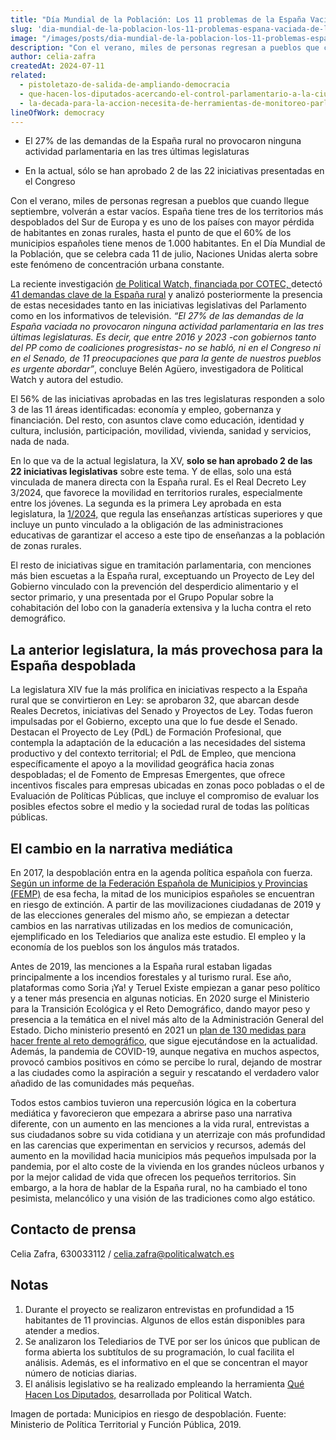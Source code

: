 ```yaml
---
title: "Día Mundial de la Población: Los 11 problemas de la España Vaciada de los que no se habla"
slug: 'dia-mundial-de-la-poblacion-los-11-problemas-espana-vaciada-de-los-que-no-se-habla'
image: "/images/posts/dia-mundial-de-la-poblacion-los-11-problemas-espana-vaciada.jpg"
description: "Con el verano, miles de personas regresan a pueblos que cuando llegue septiembre, volverán a estar vacíos. España tiene tres de los territorios más despoblados del Sur de Europa y es uno de los países con mayor pérdida de habitantes en zonas rurales, hasta el punto de que el 60% de los municipios españoles tiene menos de 1.000 habitantes. En el Día Mundial de la Población, que se celebra cada 11 de julio, Naciones Unidas alerta sobre este fenómeno de concentración urbana constante."
author: celia-zafra
createdAt: 2024-07-11
related:
  - pistoletazo-de-salida-de-ampliando-democracia
  - que-hacen-los-diputados-acercando-el-control-parlamentario-a-la-ciudadania
  - la-decada-para-la-accion-necesita-de-herramientas-de-monitoreo-parlamentario-novedades-en-parlamento-2030
lineOfWork: democracy
---
```


- El 27% de las demandas de la España rural no provocaron ninguna actividad parlamentaria en las tres últimas legislaturas

- En la actual, sólo se han aprobado 2 de las 22 iniciativas presentadas en el Congreso

Con el verano, miles de personas regresan a pueblos que cuando llegue septiembre, volverán a estar vacíos. España tiene tres de los territorios más despoblados del Sur de Europa y es uno de los países con mayor pérdida de habitantes en zonas rurales, hasta el punto de que el 60% de los municipios españoles tiene menos de 1.000 habitantes. En el Día Mundial de la Población, que se celebra cada 11 de julio, Naciones Unidas alerta sobre este fenómeno de concentración urbana constante.

La reciente investigación [de Political Watch, financiada por COTEC, ](https://cotec.es/proyectos-cpt/la-atencion-a-las-demandas-de-la-espana-rural/)detectó[ 41 demandas clave de la España rural](https://demandasespanarural.cotec.es/) y analizó posteriormente la presencia de estas necesidades tanto en las iniciativas legislativas del Parlamento como en los informativos de televisión. _“El 27% de las demandas de la España vaciada no provocaron ninguna actividad parlamentaria en las tres últimas legislaturas. Es decir, que entre 2016 y 2023 -con gobiernos tanto del PP como de coaliciones progresistas- no se habló, ni en el Congreso ni en el Senado, de 11 preocupaciones que para la gente de nuestros pueblos es urgente abordar”_, concluye Belén Agüero, investigadora de Political Watch y autora del estudio. 

El 56% de las iniciativas aprobadas en las tres legislaturas responden a solo 3 de las 11 áreas identificadas: economía y empleo, gobernanza y financiación. Del resto, con asuntos clave como educación, identidad y cultura, inclusión, participación, movilidad, vivienda, sanidad y servicios, nada de nada.

En lo que va de la actual legislatura, la XV, **solo se han aprobado 2 de las 22 iniciativas legislativas** sobre este tema. Y de ellas, solo una está vinculada de manera directa con la España rural. Es el Real Decreto Ley 3/2024, que favorece la movilidad en territorios rurales, especialmente entre los jóvenes. La segunda es la primera Ley aprobada en esta legislatura, la [1/2024,](https://www.boe.es/diario_boe/txt.php?id=BOE-A-2024-11613) que regula las enseñanzas artísticas superiores y que incluye un punto vinculado a la obligación de las administraciones educativas de garantizar el acceso a este tipo de enseñanzas a la población de zonas rurales. 

El resto de iniciativas sigue en tramitación parlamentaria, con menciones más bien escuetas a la España rural, exceptuando un Proyecto de Ley del Gobierno vinculado con la prevención del desperdicio alimentario y el sector primario, y una presentada por el Grupo Popular sobre la cohabitación del lobo con la ganadería extensiva y la lucha contra el reto demográfico.

## La anterior legislatura, la más provechosa para la España despoblada

La legislatura XIV fue la más prolífica en iniciativas respecto a la España rural que se convirtieron en Ley: se aprobaron 32, que abarcan desde Reales Decretos, iniciativas del Senado y Proyectos de Ley. Todas fueron impulsadas por el Gobierno, excepto una que lo fue desde el Senado. Destacan el Proyecto de Ley (PdL) de Formación Profesional, que contempla la adaptación de la educación a las necesidades del sistema productivo y del contexto territorial; el PdL de Empleo, que menciona específicamente el apoyo a la movilidad geográfica hacia zonas despobladas; el de Fomento de Empresas Emergentes, que ofrece incentivos fiscales para empresas ubicadas en zonas poco pobladas o el de Evaluación de Políticas Públicas, que incluye el compromiso de evaluar los posibles efectos sobre el medio y la sociedad rural de todas las políticas públicas.

## El cambio en la narrativa mediática

En 2017, la despoblación entra en la agenda política española con fuerza. [Según un informe de la Federación Española de Municipios y Provincias (FEMP)](https://www.femp.es/sites/default/files/doc_despob_definitivo_0_0.pdf) de esa fecha, la mitad de los municipios españoles se encuentran en riesgo de extinción. A partir de las movilizaciones ciudadanas de 2019 y de las elecciones generales del mismo año, se empiezan a detectar cambios en las narrativas utilizadas en los medios de comunicación, ejemplificado en los Telediarios que analiza este estudio. El empleo y la economía de los pueblos son los ángulos más tratados. 

Antes de 2019, las menciones a la España rural estaban ligadas principalmente a los incendios forestales y al turismo rural. Ese año, plataformas como Soria ¡Ya! y Teruel Existe empiezan a ganar peso político y a tener más presencia en algunas noticias. En 2020 surge el Ministerio para la Transición Ecológica y el Reto Demográfico, dando mayor peso y presencia a la temática en el nivel más alto de la Administración General del Estado. Dicho ministerio presentó en 2021 un [plan de 130 medidas para hacer frente al reto demográfico](https://www.miteco.gob.es/content/dam/miteco/es/reto-demografico/temas/240628_MEMORIA%20DE%20ACTUACIONES%20DEL%20PLAN%20130_2021_2023.pdf), que sigue ejecutándose en la actualidad. Además, la pandemia de COVID-19, aunque negativa en muchos aspectos, provocó cambios positivos en cómo se percibe lo rural, dejando de mostrar a las ciudades como la aspiración a seguir y rescatando el verdadero valor añadido de las comunidades más pequeñas.

Todos estos cambios tuvieron una repercusión lógica en la cobertura mediática y favorecieron que empezara a abrirse paso una narrativa diferente, con un aumento en las menciones a la vida rural, entrevistas a sus ciudadanos sobre su vida cotidiana y un aterrizaje con más profundidad en las carencias que experimentan en servicios y recursos, además del aumento en la movilidad hacia municipios más pequeños impulsada por la pandemia, por el alto coste de la vivienda en los grandes núcleos urbanos y por la mejor calidad de vida que ofrecen los pequeños territorios. Sin embargo, a la hora de hablar de la España rural, no ha cambiado el tono pesimista, melancólico y una visión de las tradiciones como algo estático. 

## Contacto de prensa

Celia Zafra, 630033112 / <celia.zafra@politicalwatch.es>

## Notas

1. Durante el proyecto se realizaron entrevistas en profundidad a 15 habitantes de 11 provincias. Algunos de ellos están disponibles para atender a medios.
2. Se analizaron los Telediarios de TVE por ser los únicos que publican de forma abierta los subtítulos de su programación, lo cual facilita el análisis. Además, es el informativo en el que se concentran el mayor número de noticias diarias.
3. El análisis legislativo se ha realizado empleando la herramienta [Qué Hacen Los Diputados,](https://quehacenlosdiputados.es/) desarrollada por Political Watch.


Imagen de portada: Municipios en riesgo de despoblación. Fuente: Ministerio de Política Territorial y Función Pública, 2019.